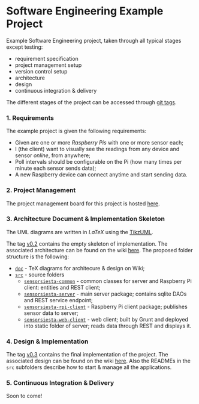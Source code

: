 Software Engineering Example Project
====================================

Example Software Engineering project, taken through all typical stages except testing:

- requirement specification
- project management setup
- version control setup
- architecture
- design
- continuous integration & delivery

The different stages of the project can be accessed through [git tags](https://git-scm.com/book/en/v2/Git-Basics-Tagging).


### 1. Requirements

The example project is given the following requirements:

- Given are one or more *Raspberry Pis* with one or more sensor each;
- I (the client) want to visually see the readings from any device and sensor *online*, from anywhere;
- Poll intervals should be configurable on the Pi (how many times per minute each sensor sends data);
- A new Raspberry device can connect anytime and start sending data.


### 2. Project Management

The project management board for this project is hosted [here](https://waffle.io/csabasulyok/SensorSiesta-ubbse2016).


### 3. Architecture Document & Implementation Skeleton

The UML diagrams are written in *LaTeX* using the [TikzUML](http://perso.ensta-paristech.fr/~kielbasi/tikzuml/).

The tag [v0.2](https://github.com/csabasulyok/SensorSiesta-ubbse2016/tree/v0.2) contains the empty skeleton of implementation. The associated architecture can be found on the wiki [here](https://github.com/csabasulyok/SensorSiesta-ubbse2016/wiki/Architecture). The proposed folder structure is the following:

- [`doc`](https://github.com/csabasulyok/SensorSiesta-ubbse2016/tree/master/doc) - TeX diagrams for architecure & design on Wiki;
- [`src`](https://github.com/csabasulyok/SensorSiesta-ubbse2016/tree/master/src) - source folders
  - [`sensorsiesta-common`](https://github.com/csabasulyok/SensorSiesta-ubbse2016/tree/master/src/sensorsiesta-common) - common classes for server and Raspberry Pi client: entities and REST client;
  - [`sensorsiesta-server`](https://github.com/csabasulyok/SensorSiesta-ubbse2016/tree/master/src/sensorsiesta-server) - main server package; contains sqlite DAOs and REST service endpoint;
  - [`sensorsiesta-rpi-client`](https://github.com/csabasulyok/SensorSiesta-ubbse2016/tree/master/src/sensorsiesta-rpi-client) - Raspberry Pi client package; publishes sensor data to server;
  - [`sensorsiesta-web-client`](https://github.com/csabasulyok/SensorSiesta-ubbse2016/tree/master/src/sensorsiesta-web-client) - web client; built by Grunt and deployed into static folder of server; reads data through REST and displays it.


### 4. Design & Implementation

The tag [v0.3](https://github.com/csabasulyok/SensorSiesta-ubbse2016/tree/v0.3) contains the final implementation of the project. The associated design can be found on the wiki [here](https://github.com/csabasulyok/SensorSiesta-ubbse2016/wiki/Design). Also the READMEs in the `src` subfolders describe how to start & manage all the applications.


### 5. Continuous Integration & Delivery

Soon to come!
